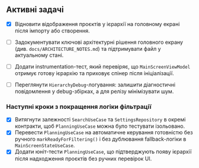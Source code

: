 ## Активні задачі
- [x] Відновити відображення проєктів у ієрархії на головному екрані після імпорту або створення.

- [ ] Задокументувати ключові архітектурні рішення головного екрану (див. `docs/ARCHITECTURE_NOTES.md`) та підтримувати файл у актуальному стані.
- [ ] Додати instrumentation-тест, який перевіряє, що `MainScreenViewModel` отримує готову ієрархію та приховує спінер після ініціалізації.
- [ ] Переглянути `HierarchyDebug`-логування: залишити діагностичні повідомлення у debug-збірках, а для релізу мінімізувати шум.

### Наступні кроки з покращення логіки фільтрації
- [x] Витягнути залежності `SearchUseCase` та `SettingsRepository` в окремі контракти, щоб `PlanningUseCase` можна було тестувати ізольовано.
- [x] Перевести `PlanningUseCase` на автоматичне керування готовністю без ручного `markReadyForFiltering()` і без дублювання fallback-логіки в `MainScreenStateUseCase`.
- [x] Додати юніт-тести `PlanningUseCase`, що підтверджують появу ієрархії після надходження проєктів без ручних перевірок UI.
